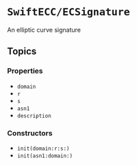 # ``SwiftECC/ECSignature``

An elliptic curve signature

## Topics

### Properties

- ``domain``
- ``r``
- ``s``
- ``asn1``
- ``description``

### Constructors

- ``init(domain:r:s:)``
- ``init(asn1:domain:)``
